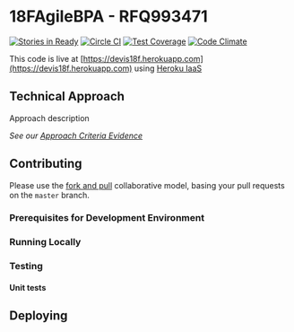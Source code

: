 # 18FAgileBPA - RFQ993471

[![Stories in Ready](https://badge.waffle.io/devis/18FAgileBPA.svg?label=ready&title=Ready)](http://waffle.io/devis/18FAgileBPA)
[![Circle CI](https://circleci.com/gh/devis/18FAgileBPA.svg?style=svg)](https://circleci.com/gh/devis/18FAgileBPA)
[![Test Coverage](https://codeclimate.com/github/devis/18FAgileBPA/badges/coverage.svg)](https://codeclimate.com/github/devis/18FAgileBPA/coverage)
[![Code Climate](https://codeclimate.com/github/devis/18FAgileBPA/badges/gpa.svg)](https://codeclimate.com/github/devis/18FAgileBPA)

This code is live at [https://devis18f.herokuapp.com](https://devis18f.herokuapp.com) using [Heroku IaaS](https://www.heroku.com)

## Technical Approach

Approach description

_See our [Approach Criteria Evidence](APPROACH_EVIDENCE.md)_

## Contributing

Please use the [fork and pull](https://help.github.com/articles/using-pull-requests#fork--pull) collaborative model, basing your pull requests on the `master` branch.

### Prerequisites for Development Environment

### Running Locally

### Testing

#### Unit tests

## Deploying